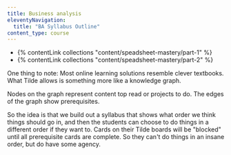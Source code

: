 ```yaml
---
title: Business analysis
eleventyNavigation:
  title: "BA Syllabus Outline"
content_type: course
---
```


- {% contentLink collections "content/speadsheet-mastery/part-1" %}
- {% contentLink collections "content/speadsheet-mastery/part-2" %}

One thing to note: Most online learning solutions resemble clever textbooks. What Tilde allows is something more like a knowledge graph.

Nodes on the graph represent content top read or projects to do. The edges of the graph show prerequisites.

So the idea is that we build out a syllabus that shows what order we think things should go in, and then the students can choose to do things in a different order if they want to. Cards on their Tilde boards will be "blocked" until all prerequisite cards are complete. So they can't do things in an insane order, but do have some agency.
